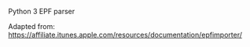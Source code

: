 Python 3 EPF parser

Adapted from: https://affiliate.itunes.apple.com/resources/documentation/epfimporter/
